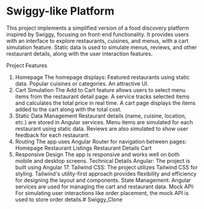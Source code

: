# Swiggy-like Platform
This project implements a simplified version of a food discovery platform inspired by Swiggy, focusing on front-end functionality. It provides users with an interface to explore restaurants, cuisines, and menus, with a cart simulation feature. Static data is used to simulate menus, reviews, and other restaurant details, along with the user interaction features.

Project Features
1. Homepage
    The homepage displays:
      Featured restaurants using static data.
      Popular cuisines or categories.
      An attractive UI.
2. Cart Simulation
      The Add to Cart feature allows users to select menu items from the restaurant detail page.
      A service tracks selected items and calculates the total price in real time.
      A cart page displays the items added to the cart along with the total cost.
3. Static Data Management
     Restaurant details (name, cuisine, location, etc.) are stored in Angular services.
     Menu items are simulated for each restaurant using static data.
     Reviews are also simulated to show user feedback for each restaurant.
4. Routing
     The app uses Angular Router for navigation between pages:
      Homepage
      Restaurant Listings
      Restaurant Details
      Cart
5. Responsive Design
    The app is responsive and works well on both mobile and desktop screens.
      Technical Details
        Angular: The project is built using Angular 17.
        Tailwind CSS: The project utilizes Tailwind CSS for styling.
        Tailwind's utility-first approach provides flexibility and
        efficiency for designing the layout and components.
        State Management: Angular services are used for managing the cart and restaurant data.
        Mock API: For simulating user interactions like order placement, the mock API is used to store order details.# Swiggy_Clone
